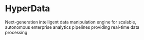 # HyperData
Next-generation intelligent data manipulation engine for scalable, autonomous enterprise analytics pipelines providing real-time data processing
